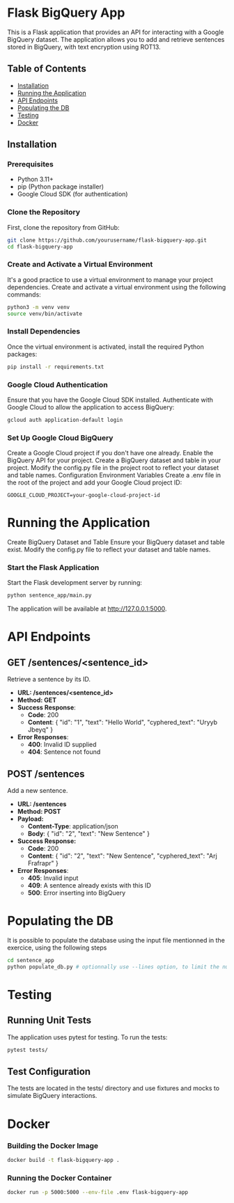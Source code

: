 # Flask BigQuery App

This is a Flask application that provides an API for interacting with a Google BigQuery dataset. The application allows you to add and retrieve sentences stored in BigQuery, with text encryption using ROT13.

## Table of Contents

- [Installation](#installation)
- [Running the Application](#running-the-application)
- [API Endpoints](#api-endpoints)
- [Populating the DB](#populating-the-db)
- [Testing](#testing)
- [Docker](#docker)


## Installation

### Prerequisites

- Python 3.11+
- pip (Python package installer)
- Google Cloud SDK (for authentication)

### Clone the Repository

First, clone the repository from GitHub:

```sh
git clone https://github.com/yourusername/flask-bigquery-app.git
cd flask-bigquery-app
```

### Create and Activate a Virtual Environment
It's a good practice to use a virtual environment to manage your project dependencies. Create and activate a virtual environment using the following commands:

```sh
python3 -m venv venv
source venv/bin/activate
```

### Install Dependencies
Once the virtual environment is activated, install the required Python packages:

```sh
pip install -r requirements.txt
```

### Google Cloud Authentication
Ensure that you have the Google Cloud SDK installed. Authenticate with Google Cloud to allow the application to access BigQuery:

```sh
gcloud auth application-default login
```

### Set Up Google Cloud BigQuery
Create a Google Cloud project if you don't have one already.
Enable the BigQuery API for your project.
Create a BigQuery dataset and table in your project. Modify the config.py file in the project root to reflect your dataset and table names.
Configuration
Environment Variables
Create a .env file in the root of the project and add your Google Cloud project ID:

```plaintext
GOOGLE_CLOUD_PROJECT=your-google-cloud-project-id
```

# Running the Application
Create BigQuery Dataset and Table
Ensure your BigQuery dataset and table exist. Modify the config.py file to reflect your dataset and table names.

### Start the Flask Application
Start the Flask development server by running:

```sh
python sentence_app/main.py
```

The application will be available at http://127.0.0.1:5000.

# API Endpoints
## GET /sentences/<sentence_id>
Retrieve a sentence by its ID.

- **URL: /sentences/<sentence_id>**
- **Method: GET**
- **Success Response**:
  - **Code**: 200
  - **Content**: { "id": "1", "text": "Hello World", "cyphered_text": "Uryyb Jbeyq" }
- **Error Responses**:
  - **400**: Invalid ID supplied
  - **404**: Sentence not found
## POST /sentences
Add a new sentence.

- **URL: /sentences**
- **Method: POST**
- **Payload:**
  - **Content-Type**: application/json
  - **Body**: { "id": "2", "text": "New Sentence" }
- **Success Response:**
  - **Code**: 200
  - **Content**: { "id": "2", "text": "New Sentence", "cyphered_text": "Arj Frafrapr" }
- **Error Responses**:
    - **405**: Invalid input
    - **409**: A sentence already exists with this ID
    - **500**: Error inserting into BigQuery

# Populating the DB
It is possible to populate the database using the input file mentionned in the exercice, using the following steps
```sh
cd sentence_app
python populate_db.py # optionnally use --lines option, to limit the number of documents to process
```

# Testing
## Running Unit Tests
The application uses pytest for testing. To run the tests:

```sh
pytest tests/
```
## Test Configuration
The tests are located in the tests/ directory and use fixtures and mocks to simulate BigQuery interactions.

# Docker
### Building the Docker Image
```sh
docker build -t flask-bigquery-app .
```

### Running the Docker Container
```sh
docker run -p 5000:5000 --env-file .env flask-bigquery-app
```

